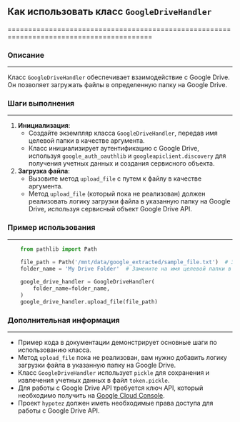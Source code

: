 ## Как использовать класс `GoogleDriveHandler`
=========================================================================================

### Описание
-------------------------
Класс `GoogleDriveHandler` обеспечивает взаимодействие с Google Drive. Он позволяет загружать файлы в определенную папку на Google Drive.

### Шаги выполнения
-------------------------
1. **Инициализация**:
    - Создайте экземпляр класса `GoogleDriveHandler`, передав имя целевой папки в качестве аргумента.
    - Класс инициализирует аутентификацию с Google Drive, используя `google_auth_oauthlib` и `googleapiclient.discovery` для получения учетных данных и создания сервисного объекта.
2. **Загрузка файла**:
    - Вызовите метод `upload_file` с путем к файлу в качестве аргумента.
    - Метод `upload_file` (который пока не реализован) должен реализовать логику загрузки файла в указанную папку на Google Drive, используя сервисный объект Google Drive API.

### Пример использования
-------------------------

```python
    from pathlib import Path
    
    file_path = Path('/mnt/data/google_extracted/sample_file.txt')  # Замените на ваш фактический путь к файлу
    folder_name = 'My Drive Folder'  # Замените на имя целевой папки в Google Drive

    google_drive_handler = GoogleDriveHandler(
        folder_name=folder_name,
    )
    google_drive_handler.upload_file(file_path)
```

### Дополнительная информация
-------------------------
- Пример кода в документации демонстрирует основные шаги по использованию класса.
- Метод `upload_file` пока не реализован, вам нужно добавить логику загрузки файла в указанную папку на Google Drive.
- Класс `GoogleDriveHandler` использует `pickle` для сохранения и извлечения учетных данных в файл `token.pickle`.
- Для работы с Google Drive API требуется ключ API, который необходимо получить на [Google Cloud Console](https://console.cloud.google.com/apis/credentials).
- Проект `hypotez` должен иметь необходимые права доступа для работы с Google Drive API.